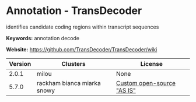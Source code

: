# Annotation - TransDecoder

identifies candidate coding regions within transcript sequences

**Keywords:** annotation decode

**Website:** <https://github.com/TransDecoder/TransDecoder/wiki>

| Version | Clusters | License |
| ------- | -------- | ------- |
| 2.0.1 | milou | None |
| 5.7.0 | rackham bianca miarka snowy | [Custom open-source "AS IS"](https://github.com/TransDecoder/TransDecoder/blob/master/LICENSE.txt) |
